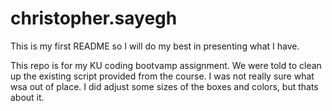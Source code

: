 # christopher.sayegh

This is my first README so I will do my best in presenting what I have.

This repo is for my KU coding bootvamp assignment. We were told to clean up the existing script provided from the course. I was not really sure what wsa out of place. I did adjust some sizes of the boxes and colors, but thats about it.
